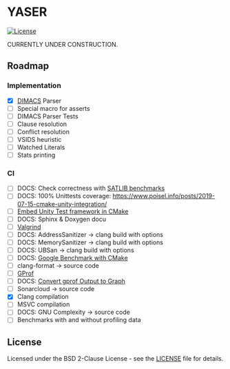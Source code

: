 # YASER
[![License](https://img.shields.io/badge/License-BSD%202--Clause-orange.svg)](https://opensource.org/licenses/BSD-2-Clause)

CURRENTLY UNDER CONSTRUCTION.

## Roadmap
### Implementation
- [X] [DIMACS](https://people.sc.fsu.edu/~jburkardt/data/cnf/cnf.html) Parser
- [ ] Special macro for asserts
- [ ] DIMACS Parser Tests
- [ ] Clause resolution
- [ ] Conflict resolution
- [ ] VSIDS heuristic
- [ ] Watched Literals
- [ ] Stats printing

### CI
- [ ] DOCS: Check correctness with [SATLIB benchmarks](https://www.cs.ubc.ca/~hoos/SATLIB/benchm.html)
- [ ] DOCS: 100% Unittests coverage: https://www.poisel.info/posts/2019-07-15-cmake-unity-integration/
- [ ] [Embed Unity Test framework in CMake](http://www.throwtheswitch.org/build/cmake)
- [ ] DOCS: Sphinx & Doxygen docu
- [ ] [Valgrind](https://valgrind.org/docs/manual/quick-start.html)
- [ ] DOCS: AddressSanitizer -> clang build with options
- [ ] DOCS: MemorySanitizer -> clang build with options
- [ ] DOCS: UBSan -> clang build with options
- [ ] DOCS: [Google Benchmark with CMake](https://pixorblog.wordpress.com/2016/05/22/cmake-google-micro-benchmarking/)
- [ ] clang-format -> source code
- [ ] [GProf](https://www.maketecheasier.com/profile-c-program-linux-using-gprof/?amp)
- [ ] DOCS: [Convert gprof Output to Graph](https://github.com/jrfonseca/gprof2dot)
- [ ] Sonarcloud -> source code
- [X] Clang compilation
- [ ] MSVC compilation
- [ ] DOCS: GNU Complexity -> source code
- [ ] Benchmarks with and without profiling data

## License
Licensed under the BSD 2-Clause License - see the [LICENSE](LICENSE) file for details.